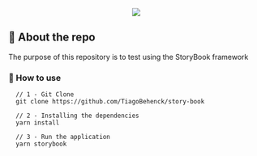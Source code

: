 <p align="center">
  <img src="https://avatars1.githubusercontent.com/u/22632046?s=280&v=4" />
</p>

## :pencil: About the repo

The purpose of this repository is to test using the StoryBook framework

### :wrench: How to use

```
  // 1 - Git Clone
  git clone https://github.com/TiagoBehenck/story-book

  // 2 - Installing the dependencies
  yarn install

  // 3 - Run the application
  yarn storybook
```
